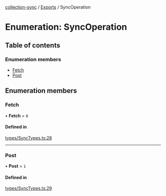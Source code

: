 [collection-sync](../README.md) / [Exports](../modules.md) / SyncOperation

# Enumeration: SyncOperation

## Table of contents

### Enumeration members

- [Fetch](SyncOperation.md#fetch)
- [Post](SyncOperation.md#post)

## Enumeration members

### Fetch

• **Fetch** = `0`

#### Defined in

[types/SyncTypes.ts:28](https://github.com/ChrisVilches/Collection-Sync/blob/0dbe0dc/src/types/SyncTypes.ts#L28)

___

### Post

• **Post** = `1`

#### Defined in

[types/SyncTypes.ts:29](https://github.com/ChrisVilches/Collection-Sync/blob/0dbe0dc/src/types/SyncTypes.ts#L29)
